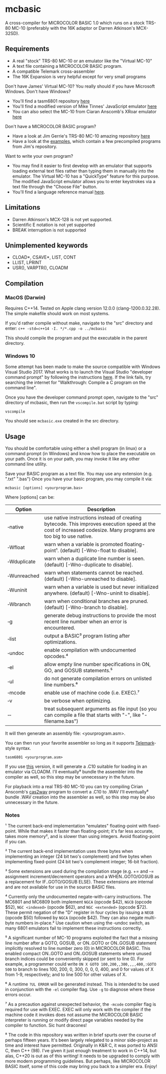 # mcbasic
A cross-compiler for MICROCOLOR BASIC 1.0 which runs on a stock TRS-80 MC-10 (preferably with the 16K adaptor or Darren Atkinson's MCX-32SD).

## Requirements
* A real "stock" TRS-80 MC-10 or an emulator like the "Virtual MC-10"
* A text file containing a MICROCOLOR BASIC program.
* A compatible Telemark cross-assembler
* The 16K Expansion is very helpful except for very small programs

Don't have James' Virtual MC-10?  You really should if you have Microsoft Windows.  Don't have Windows?
* You'll find a tasm6801 repository [here](https://github.com/gregdionne/tasm6801)
* You'll find a modified version of Mike Tinnes' JavaScript emulator [here](https://github.com/gregdionne/mc-10)
* You can also select the MC-10 from Ciaran Anscomb's XRoar emulator [here](https://www.6809.org.uk/xroar/online/)

Don't have a MICROCOLOR BASIC program?
* Have a look at Jim Gerrie's TRS-80 MC-10 amazing repository [here](https://github.com/jggames/trs80mc10)
* Have a look at the [examples](https://github.com/gregdionne/mcbasic/tree/main/examples), which contain a few precompiled programs from Jim's repository.

Want to write your own program?
* You may find it easier to first develop with an emulator that supports loading external text files rather than typing them in manually into the emulator.  The Virtual MC-10 has a "QuickType" feature for this purpose.  The modified JavaScript emulator allows you to enter keystrokes via a text file through the "Choose File" button. 
* You'll find a language reference manual [here](https://colorcomputerarchive.com/repo/MC-10/Documents/Manuals/Hardware/MC-10%20Operation%20and%20Language%20Reference%20Manual/MC-10%20Operation%20and%20Language%20Reference%20Manual%20(Tandy).pdf).

## Limitations
* Darren Atkinson's MCX-128 is not yet supported.
* Scientific E notation is not yet supported
* BREAK interruption is not supported

## Unimplemented keywords
* CLOAD*, CSAVE*, LIST, CONT
* LLIST, LPRINT  
* USR(), VARPTR(), CLOADM


## Compilation

### MacOS (Darwin)

Requires C++14.  Tested on Apple clang version 12.0.0 (clang-1200.0.32.28).
The simple makefile should work on most systems.

If you'd rather compile without make, navigate to the "src" directory and enter:
`c++ -std=c++14 -I. */*.cpp -o ../mcbasic`

This should compile the program and put the executable in the parent directory.

### Windows 10

Some attempt has been made to make the source compatible with Windows Visual Studio 2017.  What works is to launch the Visual Studio "developer command prompt" by following the instructions [here](https://docs.microsoft.com/en-us/cpp/build/walkthrough-compile-a-c-program-on-the-command-line).  If the link fails, try searching the internet for "Walkthrough:  Compile a C program on the command line".

Once you have the developer command prompt open, navigate to the "src" directory of mcbasic, then run the `vscompile.bat` script by typing:

`vscompile`

You should see `mcbasic.exe` created in the src directory.

## Usage

You should be comfortable using either a shell program (in linux) or a command prompt (in Windows) and know how to place the executable on your path.  Once it is on your path, you may invoke it like any other command line utility.

Save your BASIC program as a text file.  You may use any extension (e.g. ".txt" ".bas")
Once you have your basic program, you may compile it via:

`mcbasic [options] <yourprogram.bas>`

Where [options] can be:

Option            | Description
----------------- | -----------
&#8209;native     | use native instructions instead of creating bytecode.  This improves execution speed at the cost of increased codesize.  Many programs are too big to use native.
&#8209;Wfloat     | warn when a variable is promoted floating-point&#185;.  (default)  [-Wno-float to disable].
&#8209;Wduplicate | warn when a duplicate line number is seen.  (default)  [-Wno-duplicate to disable].
&#8209;Wunreached | warn when statements cannot be reached.  (default)  [-Wno-unreached to disable].
&#8209;Wuninit    | warn when a variable is used but never initialized anywhere.  (default)  [-Wno-uninit to disable].
&#8209;Wbranch    | warn when conditional branches are pruned.  (default)  [-Wno-branch to disable].
&#8209;g          | generate debug instructions to provide the most recent line number when an error is encountered.
&#8209;list       | output a BASIC&#179; program listing after optimizations.
&#8209;undoc      | enable compilation with undocumented opcodes.&#8308;
&#8209;el         | allow empty line number specifications in ON, GO, and GOSUB statements.&#8309;
&#8209;ul         | do not generate compilation errors on unlisted line numbers.&#8310;
&#8209;mcode      | enable use of machine code (i.e. EXEC).&#8311;
&#8209;v          | be verbose when optimizing.
&#8209;&#8209;    | treat subsequent arguments as file input (so you can compile a file that starts with "-", like "-filename.bas")

It will then generate an assembly file: <yourprogram.asm>.

You can then run your favorite assembler so long as it supports [Telemark](http://www.s100computers.com/Software%20Folder/6502%20Monitor/The%20Telemark%20Assembler%20Manual.pdf)-style syntax.

`tasm6801 <yourprogram.asm>`

If you use [this](https://github.com/gregdionne/tasm6801) version, it will generate a .C10 suitable for loading in an emulator via CLOADM.
I'll eventually&#8312; bundle the assembler into the compiler as well, so this step may be unnecessary in the future.

For playback into a real TRS-80 MC-10 you can try compiling Cirian Anscomb's [cas2wav](https://www.6809.org.uk/dragon/cas2wav-0.8.tar.gz) program to convert a .C10 to .WAV
I'll eventually&#8312; bundle .WAV creation into the assembler as well, so this step may be also unnecessary in the future.

### Notes

&#185; The current back-end implementation "emulates" floating-point with fixed-point.  While that makes it faster than floating-point; it's far less accurate, takes more memory&#178;, and is slower than using integers.  Avoid floating-point if you can.

&#178; The current back-end implementation uses three bytes when implementing an integer (24 bit two's complement) and five bytes when implementing fixed-point (24 bit two's complement integer; 16-bit fraction).

&#179; Some extensions are used during the compilation stage (e.g. += and -= assignment increment/decrement operators and a WHEN..GOTO/GOSUB as a replacement for IF..GOTO/GOSUB ELSE). These extensions are internal and are not available for use in the source BASIC files.

&#8308; Currently only the undocumented negate-with-carry instructions.  The MC6801 and MC6809 both implement `NGCA` (opcode $42), `NGCB` (opcode $52), `NGC <indexed>` (opcode $62), and `NGC <extended>` (opcode $72).  These permit negation of the "D" register in four cycles by issuing a `NEGB` (opcode $50) followed by `NGCA` (opcode $42).  They can also negate multi-byte numbers in-place.&#178;  Use caution when using the &#8209;undoc switch, as many 6801 emulators fail to implement these instructions correctly.

&#8309; A significant number of MC-10 programs exploited the fact that a missing line number after a GOTO, GOSUB, or ON..GOTO or ON..GOSUB statement implicitly resolved to line number zero (0) in MICROCOLOR BASIC.  This enabled compact ON..GOTO and ON..GOSUB statements where unused branch indices could be conveniently skipped (or sent to line 0).  For example, a programmer could write `ON X GOTO 100,200,,300,,,,400,:GOTO 500` to branch to lines 100, 200, 0, 300, 0, 0, 0, 400, and 0 for values of X from 1-9, respectively; and to line 500 for other values of X. 

&#8310; A runtime `?UL ERROR` will be generated instead.  This is intended to be used in conjunction with the `-el` compiler flag.  Use `-g` to diagnose where these errors occur.

&#8311; As a precaution against unexpected behavior, the `-mcode` compiler flag is required for use with EXEC.  EXEC will only work with the compiler if the machine code it invokes does not assume the MICROCOLOR BASIC interpreter is running or modify direct page variables needed by the compiler to function.  Sic hunt dracones!

&#8312; The code in this repository was written in brief spurts over the course of perhaps fifteen years.  It's been largely relegated to a minor side-project as time and interest have permitted.  Originally in K&R C, it was ported to ANSI C, then C++ (98).  I've given it just enough treatment to work in C++14, but alas, C++20 is out as of this writing!  It needs to be upgraded to comply with more modern programming guidelines.  But perhaps, like MICROCOLOR BASIC itself, some of this code may bring you back to a simpler era.  Enjoy!

